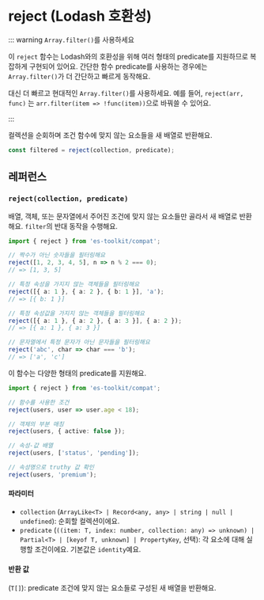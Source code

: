 # reject (Lodash 호환성)

::: warning `Array.filter()`를 사용하세요

이 `reject` 함수는 Lodash와의 호환성을 위해 여러 형태의 predicate를 지원하므로 복잡하게 구현되어 있어요. 간단한 함수 predicate를 사용하는 경우에는 `Array.filter()`가 더 간단하고 빠르게 동작해요.

대신 더 빠르고 현대적인 `Array.filter()`를 사용하세요. 예를 들어, `reject(arr, func)` 는 `arr.filter(item => !func(item))`으로 바꿔쓸 수 있어요.

:::

컬렉션을 순회하며 조건 함수에 맞지 않는 요소들을 새 배열로 반환해요.

```typescript
const filtered = reject(collection, predicate);
```

## 레퍼런스

### `reject(collection, predicate)`

배열, 객체, 또는 문자열에서 주어진 조건에 맞지 않는 요소들만 골라서 새 배열로 반환해요. `filter`의 반대 동작을 수행해요.

```typescript
import { reject } from 'es-toolkit/compat';

// 짝수가 아닌 숫자들을 필터링해요
reject([1, 2, 3, 4, 5], n => n % 2 === 0);
// => [1, 3, 5]

// 특정 속성을 가지지 않는 객체들을 필터링해요
reject([{ a: 1 }, { a: 2 }, { b: 1 }], 'a');
// => [{ b: 1 }]

// 특정 속성값을 가지지 않는 객체들을 필터링해요
reject([{ a: 1 }, { a: 2 }, { a: 3 }], { a: 2 });
// => [{ a: 1 }, { a: 3 }]

// 문자열에서 특정 문자가 아닌 문자들을 필터링해요
reject('abc', char => char === 'b');
// => ['a', 'c']
```

이 함수는 다양한 형태의 predicate를 지원해요.

```typescript
import { reject } from 'es-toolkit/compat';

// 함수를 사용한 조건
reject(users, user => user.age < 18);

// 객체의 부분 매칭
reject(users, { active: false });

// 속성-값 배열
reject(users, ['status', 'pending']);

// 속성명으로 truthy 값 확인
reject(users, 'premium');
```

#### 파라미터

- `collection` (`ArrayLike<T> | Record<any, any> | string | null | undefined`): 순회할 컬렉션이에요.
- `predicate` (`((item: T, index: number, collection: any) => unknown) | Partial<T> | [keyof T, unknown] | PropertyKey`, 선택): 각 요소에 대해 실행할 조건이에요. 기본값은 `identity`예요.

#### 반환 값

(`T[]`): predicate 조건에 맞지 않는 요소들로 구성된 새 배열을 반환해요.
